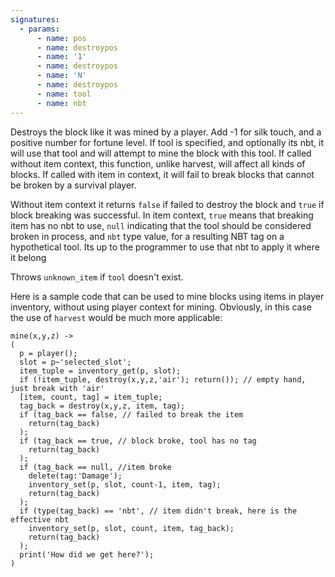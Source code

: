```yaml
---
signatures:
  - params:
      - name: pos
      - name: destroypos
      - name: '1'
      - name: destroypos
      - name: 'N'
      - name: destroypos
      - name: tool
      - name: nbt
---
```


Destroys the block like it was mined by a player. Add -1 for silk touch, and a positive number for fortune level.
If tool is specified, and optionally its nbt, it will use that tool and will attempt to mine the block with this tool.
If called without item context, this function, unlike harvest, will affect all kinds of blocks. If called with item
in context, it will fail to break blocks that cannot be broken by a survival player.

Without item context it returns `false` if failed to destroy the block and `true` if block breaking was successful.
In item context, `true` means that breaking item has no nbt to use, `null` indicating that the tool should be
considered broken in process, and `nbt` type value, for a resulting NBT tag on a hypothetical tool. Its up to the
programmer to use that nbt to apply it where it belong

Throws `unknown_item` if `tool` doesn't exist.

Here is a sample code that can be used to mine blocks using items in player inventory, without using player context
for mining. Obviously, in this case the use of `harvest` would be much more applicable:

```scarpet
mine(x,y,z) ->
(
  p = player();
  slot = p~'selected_slot';
  item_tuple = inventory_get(p, slot);
  if (!item_tuple, destroy(x,y,z,'air'); return()); // empty hand, just break with 'air'
  [item, count, tag] = item_tuple;
  tag_back = destroy(x,y,z, item, tag);
  if (tag_back == false, // failed to break the item
    return(tag_back)
  );
  if (tag_back == true, // block broke, tool has no tag
    return(tag_back)
  );
  if (tag_back == null, //item broke
    delete(tag:'Damage');
    inventory_set(p, slot, count-1, item, tag);
    return(tag_back)
  );
  if (type(tag_back) == 'nbt', // item didn't break, here is the effective nbt
    inventory_set(p, slot, count, item, tag_back);
    return(tag_back)
  );
  print('How did we get here?');
)
```
